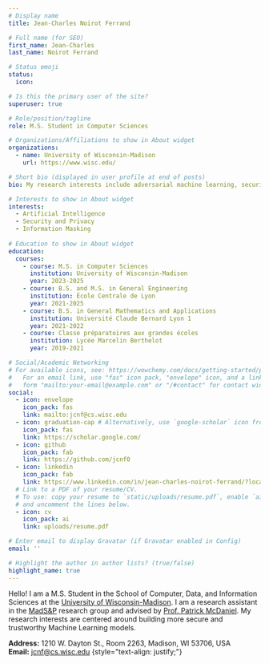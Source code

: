 ```yaml
---
# Display name
title: Jean-Charles Noirot Ferrand

# Full name (for SEO)
first_name: Jean-Charles
last_name: Noirot Ferrand

# Status emoji
status:
  icon: 

# Is this the primary user of the site?
superuser: true

# Role/position/tagline
role: M.S. Student in Computer Sciences

# Organizations/Affiliations to show in About widget
organizations:
  - name: University of Wisconsin-Madison
    url: https://www.wisc.edu/

# Short bio (displayed in user profile at end of posts)
bio: My research interests include adversarial machine learning, security and privacy.

# Interests to show in About widget
interests:
  - Artificial Intelligence
  - Security and Privacy
  - Information Masking
 
# Education to show in About widget
education:
  courses:
    - course: M.S. in Computer Sciences
      institution: University of Wisconsin-Madison
      year: 2023-2025
    - course: B.S. and M.S. in General Engineering
      institution: École Centrale de Lyon
      year: 2021-2025
    - course: B.S. in General Mathematics and Applications
      institution: Université Claude Bernard Lyon 1
      year: 2021-2022
    - course: Classe préparatoires aux grandes écoles
      institution: Lycée Marcelin Berthelot
      year: 2019-2021

# Social/Academic Networking
# For available icons, see: https://wowchemy.com/docs/getting-started/page-builder/#icons
#   For an email link, use "fas" icon pack, "envelope" icon, and a link in the
#   form "mailto:your-email@example.com" or "/#contact" for contact widget.
social:
  - icon: envelope
    icon_pack: fas
    link: mailto:jcnf@cs.wisc.edu
  - icon: graduation-cap # Alternatively, use `google-scholar` icon from `ai` icon pack
    icon_pack: fas
    link: https://scholar.google.com/
  - icon: github
    icon_pack: fab
    link: https://github.com/jcnf0
  - icon: linkedin
    icon_pack: fab
    link: https://www.linkedin.com/in/jean-charles-noirot-ferrand/?locale=en_US
  # Link to a PDF of your resume/CV.
  # To use: copy your resume to `static/uploads/resume.pdf`, enable `ai` icons in `params.yaml`,
  # and uncomment the lines below.
  - icon: cv
    icon_pack: ai
    link: uploads/resume.pdf

# Enter email to display Gravatar (if Gravatar enabled in Config)
email: ''

# Highlight the author in author lists? (true/false)
highlight_name: true
---
```


Hello! I am a M.S. Student in the School of Computer, Data, and Information Sciences at the [University of Wisconsin-Madison](https://www.wisc.edu/). I am a research assistant in the [MadS&P](https://madsp.cs.wisc.edu/) research group and advised by [Prof. Patrick McDaniel](http://patrickmcdaniel.org/). My research interests are centered around building more secure and trustworthy Machine Learning models.

**Address:** 1210 W. Dayton St., Room 2263, Madison, WI 53706, USA\
**Email:** [jcnf@cs.wisc.edu](mailto:jcnf@cs.wisc.edu)
{style="text-align: justify;"}
